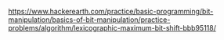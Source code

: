https://www.hackerearth.com/practice/basic-programming/bit-manipulation/basics-of-bit-manipulation/practice-problems/algorithm/lexicographic-maximum-bit-shift-bbb95118/
